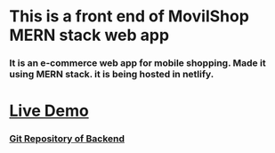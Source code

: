 # This is a front end of MovilShop MERN stack web app

### It is an e-commerce web app for mobile shopping. Made it using MERN stack. it is being hosted in netlify.

# [Live Demo](https://movil-shop.netlify.app/)

### [Git Repository of Backend](https://github.com/ddepu11/movil_shop_server_side)
